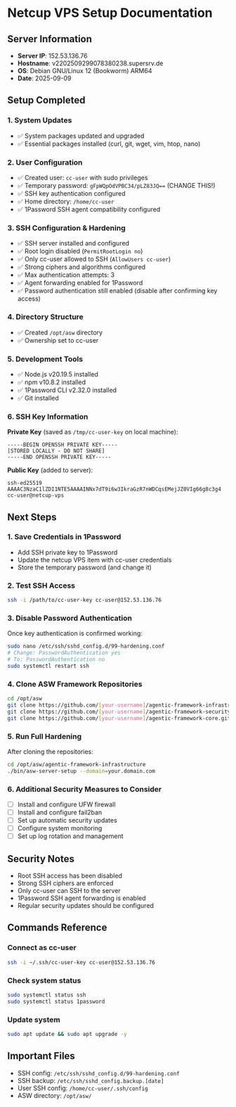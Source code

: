 # Netcup VPS Setup Documentation

## Server Information
- **Server IP**: 152.53.136.76
- **Hostname**: v2202509299078380238.supersrv.de
- **OS**: Debian GNU/Linux 12 (Bookworm) ARM64
- **Date**: 2025-09-09

## Setup Completed

### 1. System Updates
- ✅ System packages updated and upgraded
- ✅ Essential packages installed (curl, git, wget, vim, htop, nano)

### 2. User Configuration
- ✅ Created user: `cc-user` with sudo privileges
- ✅ Temporary password: `gFpWQpOdVPBC34/pLZ83JQ==` (CHANGE THIS!)
- ✅ SSH key authentication configured
- ✅ Home directory: `/home/cc-user`
- ✅ 1Password SSH agent compatibility configured

### 3. SSH Configuration & Hardening
- ✅ SSH server installed and configured
- ✅ Root login disabled (`PermitRootLogin no`)
- ✅ Only cc-user allowed to SSH (`AllowUsers cc-user`)
- ✅ Strong ciphers and algorithms configured
- ✅ Max authentication attempts: 3
- ✅ Agent forwarding enabled for 1Password
- ✅ Password authentication still enabled (disable after confirming key access)

### 4. Directory Structure
- ✅ Created `/opt/asw` directory
- ✅ Ownership set to cc-user

### 5. Development Tools
- ✅ Node.js v20.19.5 installed
- ✅ npm v10.8.2 installed
- ✅ 1Password CLI v2.32.0 installed
- ✅ Git installed

### 6. SSH Key Information
**Private Key** (saved as `/tmp/cc-user-key` on local machine):
```
-----BEGIN OPENSSH PRIVATE KEY-----
[STORED LOCALLY - DO NOT SHARE]
-----END OPENSSH PRIVATE KEY-----
```

**Public Key** (added to server):
```
ssh-ed25519 AAAAC3NzaC1lZDI1NTE5AAAAINNx7dT9i6w3IkraGzR7nWDCqsEMejJZ0VIg66g8c3g4 cc-user@netcup-vps
```

## Next Steps

### 1. Save Credentials in 1Password
- Add SSH private key to 1Password
- Update the netcup VPS item with cc-user credentials
- Store the temporary password (and change it)

### 2. Test SSH Access
```bash
ssh -i /path/to/cc-user-key cc-user@152.53.136.76
```

### 3. Disable Password Authentication
Once key authentication is confirmed working:
```bash
sudo nano /etc/ssh/sshd_config.d/99-hardening.conf
# Change: PasswordAuthentication yes
# To: PasswordAuthentication no
sudo systemctl restart ssh
```

### 4. Clone ASW Framework Repositories
```bash
cd /opt/asw
git clone https://github.com/[your-username]/agentic-framework-infrastructure.git
git clone https://github.com/[your-username]/agentic-framework-security.git
git clone https://github.com/[your-username]/agentic-framework-core.git
```

### 5. Run Full Hardening
After cloning the repositories:
```bash
cd /opt/asw/agentic-framework-infrastructure
./bin/asw-server-setup --domain=your.domain.com
```

### 6. Additional Security Measures to Consider
- [ ] Install and configure UFW firewall
- [ ] Install and configure fail2ban
- [ ] Set up automatic security updates
- [ ] Configure system monitoring
- [ ] Set up log rotation and management

## Security Notes
- Root SSH access has been disabled
- Strong SSH ciphers are enforced
- Only cc-user can SSH to the server
- 1Password SSH agent forwarding is enabled
- Regular security updates should be configured

## Commands Reference

### Connect as cc-user
```bash
ssh -i ~/.ssh/cc-user-key cc-user@152.53.136.76
```

### Check system status
```bash
sudo systemctl status ssh
sudo systemctl status 1password
```

### Update system
```bash
sudo apt update && sudo apt upgrade -y
```

## Important Files
- SSH config: `/etc/ssh/sshd_config.d/99-hardening.conf`
- SSH backup: `/etc/ssh/sshd_config.backup.[date]`
- User SSH config: `/home/cc-user/.ssh/config`
- ASW directory: `/opt/asw/`